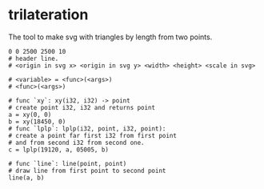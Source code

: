 # trilateration

The tool to make svg with triangles by length from two points.

```text
0 0 2500 2500 10
# header line.
# <origin in svg x> <origin in svg y> <width> <height> <scale in svg>

# <variable> = <func>(<args>)
# <func>(<args>)

# func `xy`: xy(i32, i32) -> point
# create point i32, i32 and returns point
a = xy(0, 0)
b = xy(18450, 0)
# func `lplp`: lplp(i32, point, i32, point): 
# create a point far first i32 from first point
# and from second i32 from second one.
c = lplp(19120, a, 05005, b)

# func `line`: line(point, point)
# draw line from first point to second point
line(a, b)

```
